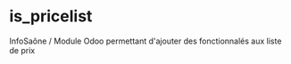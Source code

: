 is_pricelist
============

InfoSaône / Module Odoo permettant d'ajouter des fonctionnalés aux liste de prix
